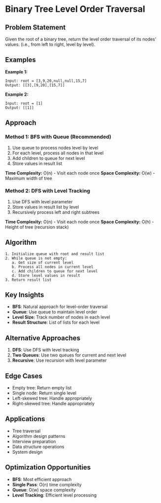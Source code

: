 # Binary Tree Level Order Traversal

## Problem Statement

Given the root of a binary tree, return the level order traversal of its nodes' values. (i.e., from left to right, level by level).

## Examples

**Example 1:**
```
Input: root = [3,9,20,null,null,15,7]
Output: [[3],[9,20],[15,7]]
```

**Example 2:**
```
Input: root = [1]
Output: [[1]]
```

## Approach

### Method 1: BFS with Queue (Recommended)
1. Use queue to process nodes level by level
2. For each level, process all nodes in that level
3. Add children to queue for next level
4. Store values in result list

**Time Complexity:** O(n) - Visit each node once
**Space Complexity:** O(w) - Maximum width of tree

### Method 2: DFS with Level Tracking
1. Use DFS with level parameter
2. Store values in result list by level
3. Recursively process left and right subtrees

**Time Complexity:** O(n) - Visit each node once
**Space Complexity:** O(h) - Height of tree (recursion stack)

## Algorithm

```
1. Initialize queue with root and result list
2. While queue is not empty:
   a. Get size of current level
   b. Process all nodes in current level
   c. Add children to queue for next level
   d. Store level values in result
3. Return result list
```

## Key Insights

- **BFS**: Natural approach for level-order traversal
- **Queue**: Use queue to maintain level order
- **Level Size**: Track number of nodes in each level
- **Result Structure**: List of lists for each level

## Alternative Approaches

1. **DFS**: Use DFS with level tracking
2. **Two Queues**: Use two queues for current and next level
3. **Recursive**: Use recursion with level parameter

## Edge Cases

- Empty tree: Return empty list
- Single node: Return single level
- Left-skewed tree: Handle appropriately
- Right-skewed tree: Handle appropriately

## Applications

- Tree traversal
- Algorithm design patterns
- Interview preparation
- Data structure operations
- System design

## Optimization Opportunities

- **BFS**: Most efficient approach
- **Single Pass**: O(n) time complexity
- **Queue**: O(w) space complexity
- **Level Tracking**: Efficient level processing
